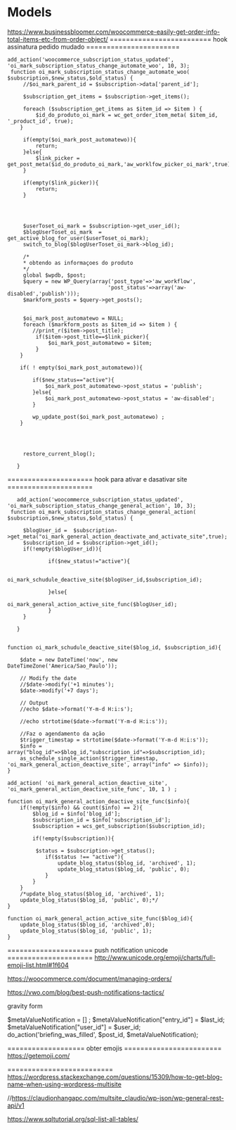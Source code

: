 # Models
https://www.businessbloomer.com/woocommerce-easily-get-order-info-total-items-etc-from-order-object/
========================= hook assinatura pedido mudado =======================
```
add_action('woocommerce_subscription_status_updated', 'oi_mark_subscription_status_change_automate_woo', 10, 3);
 function oi_mark_subscription_status_change_automate_woo( $subscription,$new_status,$old_status) {
	 //$oi_mark_parent_id = $subscription->data['parent_id'];
	 
	 $subscription_get_items = $subscription->get_items();
	 
	 foreach ($subscription_get_items as $item_id => $item ) {	
		 $id_do_produto_oi_mark = wc_get_order_item_meta( $item_id, '_product_id', true);
	}
	 
	 if(empty($oi_mark_post_automatewo)){
		 return;
	 }else{
		 $link_picker = get_post_meta($id_do_produto_oi_mark,'aw_worklfow_picker_oi_mark',true);	 
	 }
	 
	 if(empty($link_picker)){
		 return;
	 }
	 
	 
	
	 
	 $userToset_oi_mark = $subscription->get_user_id();
	 $blogUserToset_oi_mark  = get_active_blog_for_user($userToset_oi_mark);
	 switch_to_blog($blogUserToset_oi_mark->blog_id);
	 
	 /*
	 * obtendo as informaçoes do produto
	 */
	 global $wpdb, $post;
     $query = new WP_Query(array('post_type'=>'aw_workflow',
								'post_status'=>array('aw-disabled','publish')));
     $markform_posts = $query->get_posts();

	 
	 $oi_mark_post_automatewo = NULL;
	 foreach ($markform_posts as $item_id => $item ) {
		//print_r($item->post_title);
		 if($item->post_title==$link_picker){
			 $oi_mark_post_automatewo = $item;
		 }
	}
	
	if( ! empty($oi_mark_post_automatewo)){
		
		if($new_status=="active"){
			$oi_mark_post_automatewo->post_status = 'publish';
		}else{
			$oi_mark_post_automatewo->post_status = 'aw-disabled';
		}
		
		wp_update_post($oi_mark_post_automatewo) ;
	}
	 
	
	
	  
	 restore_current_blog();
	 
   } 
 ```



   =====================  hook para ativar e dasativar site =====================
```
   add_action('woocommerce_subscription_status_updated', 'oi_mark_subscription_status_change_general_action', 10, 3);
 function oi_mark_subscription_status_change_general_action( $subscription,$new_status,$old_status) {
	 
	 $blogUser_id =  $subscription->get_meta("oi_mark_general_action_deactivate_and_activate_site",true);
	 $subscription_id = $subscription->get_id();
	 if(!empty($blogUser_id)){
		
			 if($new_status!="active"){			 
				 
					 oi_mark_schudule_deactive_site($blogUser_id,$subscription_id);

			 }else{
					 oi_mark_general_action_active_site_func($blogUser_id);	
			 }	 
	 }

   }


function oi_mark_schudule_deactive_site($blog_id, $subscription_id){

	$date = new DateTime('now', new DateTimeZone('America/Sao_Paulo'));

	// Modify the date
	//$date->modify('+1 minutes');
	$date->modify('+7 days');

	// Output
	//echo $date->format('Y-m-d H:i:s');

	//echo strtotime($date->format('Y-m-d H:i:s'));
	
	//Faz o agendamento da ação		
	$trigger_timestap = strtotime($date->format('Y-m-d H:i:s'));
	$info = array("blog_id"=>$blog_id,"subscription_id"=>$subscription_id);
	as_schedule_single_action($trigger_timestap, 'oi_mark_general_action_deactive_site', array("info" => $info));
}

add_action( 'oi_mark_general_action_deactive_site', 'oi_mark_general_action_deactive_site_func', 10, 1 ) ;

function oi_mark_general_action_deactive_site_func($info){
	if(!empty($info) && count($info) == 2){
		$blog_id = $info['blog_id'];
		$subscription_id = $info['subscription_id'];
		$subscription = wcs_get_subscription($subscription_id);
		
		if(!empty($subscription)){
			
		 $status = $subscription->get_status();
			if($status !== "active"){
				update_blog_status($blog_id, 'archived', 1);
				update_blog_status($blog_id, 'public', 0);
		 	}	 
	 	}	
	}
	/*update_blog_status($blog_id, 'archived', 1);
	update_blog_status($blog_id, 'public', 0);*/
}

function oi_mark_general_action_active_site_func($blog_id){
	update_blog_status($blog_id, 'archived',0);
	update_blog_status($blog_id, 'public', 1);
}
 ```
===================== push notification unicode =====================
http://www.unicode.org/emoji/charts/full-emoji-list.html#1f604

https://woocommerce.com/document/managing-orders/

https://vwo.com/blog/best-push-notifications-tactics/

gravity form


$metaValueNotification = [] ;
    $metaValueNotification["entry_id"] = $last_id;
    $metaValueNotification["user_id"] = $user_id;
    do_action('briefing_was_filled', $post_id, $metaValueNotification);

=================== obter emojis ========================
https://getemoji.com/

==========================
https://wordpress.stackexchange.com/questions/15309/how-to-get-blog-name-when-using-wordpress-multisite

//https://claudionhangapc.com/multsite_claudio/wp-json/wp-general-rest-api/v1


https://www.sqltutorial.org/sql-list-all-tables/